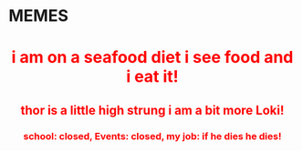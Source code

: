 # MEMES
 <h1 align="center" style="color:red;">i am on a seafood diet i see food and i eat it!</h1>
 <h2 align="center" style="color:red;">thor is a little high strung i am a bit more Loki!</h2>
 <h3 align="center" style="color:red;">school: closed,
  Events: closed,
  my job: if he dies he dies!</h3>
